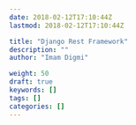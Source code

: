 ```yaml
---
date: 2018-02-12T17:10:44Z
lastmod: 2018-02-12T17:10:44Z

title: "Django Rest Framework"
description: ""
author: "Imam Digmi"

weight: 50
draft: true
keywords: []
tags: []
categories: []
---
```


<!--more-->
